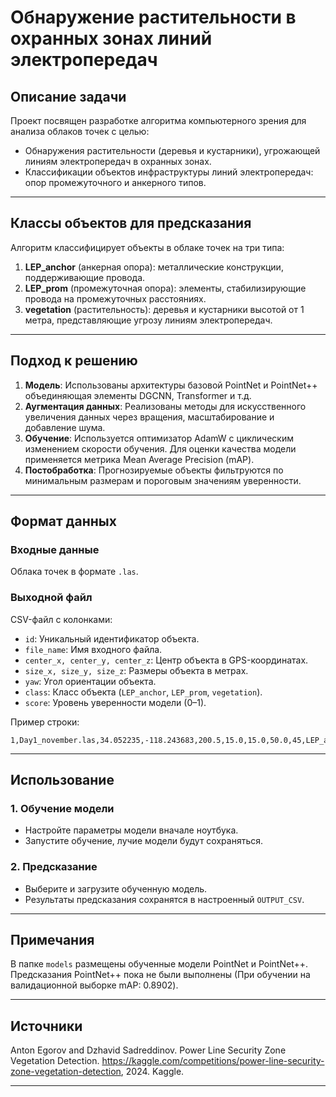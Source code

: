 
# Обнаружение растительности в охранных зонах линий электропередач

## Описание задачи

Проект посвящен разработке алгоритма компьютерного зрения для анализа облаков точек с целью:
- Обнаружения растительности (деревья и кустарники), угрожающей линиям электропередач в охранных зонах.
- Классификации объектов инфраструктуры линий электропередач: опор промежуточного и анкерного типов.

---

## Классы объектов для предсказания

Алгоритм классифицирует объекты в облаке точек на три типа:
1. **LEP_anchor** (анкерная опора): металлические конструкции, поддерживающие провода.
2. **LEP_prom** (промежуточная опора): элементы, стабилизирующие провода на промежуточных расстояниях.
3. **vegetation** (растительность): деревья и кустарники высотой от 1 метра, представляющие угрозу линиям электропередач.

---

## Подход к решению

1. **Модель**: Использованы архитектуры базовой PointNet и PointNet++ объединяющая элементы DGCNN, Transformer и т.д. 
2. **Аугментация данных**: Реализованы методы для искусственного увеличения данных через вращения, масштабирование и добавление шума.
3. **Обучение**: Используется оптимизатор AdamW с циклическим изменением скорости обучения. Для оценки качества модели применяется метрика Mean Average Precision (mAP).
4. **Постобработка**: Прогнозируемые объекты фильтруются по минимальным размерам и пороговым значениям уверенности.

---

## Формат данных

### Входные данные
Облака точек в формате `.las`.

### Выходной файл
CSV-файл с колонками:
- `id`: Уникальный идентификатор объекта.
- `file_name`: Имя входного файла.
- `center_x, center_y, center_z`: Центр объекта в GPS-координатах.
- `size_x, size_y, size_z`: Размеры объекта в метрах.
- `yaw`: Угол ориентации объекта.
- `class`: Класс объекта (`LEP_anchor`, `LEP_prom`, `vegetation`).
- `score`: Уровень уверенности модели (0–1).

Пример строки:
```
1,Day1_november.las,34.052235,-118.243683,200.5,15.0,15.0,50.0,45,LEP_anchor,0.92
```

---

## Использование

### 1. Обучение модели
- Настройте параметры модели вначале ноутбука.
- Запустите обучение, лучие модели будут сохраняться.

### 2. Предсказание
- Выберите и загрузите обученную модель.
- Результаты предсказания сохранятся в настроенный `OUTPUT_CSV`.

---

## Примечания

В папке `models` размещены обученные модели PointNet и PointNet++. Предсказания PointNet++ пока не были выполнены (При обучении на валидационной выборке mAP: 0.8902).

---

## Источники

Anton Egorov and Dzhavid Sadreddinov. Power Line Security Zone Vegetation Detection. https://kaggle.com/competitions/power-line-security-zone-vegetation-detection, 2024. Kaggle.

---
